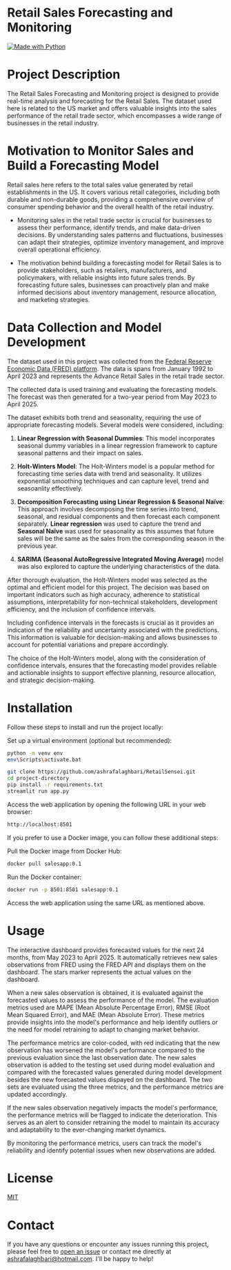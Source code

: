 # Retail Sales Forecasting and Monitoring
[![Made with Python](https://img.shields.io/badge/Made%20with-Python%203.10.7-blue.svg)](https://www.python.org/)

# Project Description
The  Retail Sales Forecasting and Monitoring project is designed to provide real-time analysis and forecasting for the Retail Sales. The dataset used here is related to the US market and offers valuable insights into the sales performance of the retail trade sector, which encompasses a wide range of businesses in the retail industry.

# Motivation to Monitor Sales and Build a Forecasting Model
 Retail sales here refers to the total sales value generated by retail establishments in the US. It covers various retail categories, including both durable and non-durable goods, providing a comprehensive overview of consumer spending behavior and the overall health of the retail industry.
* Monitoring sales in the retail trade sector is crucial for businesses to assess their performance, identify trends, and make data-driven decisions. By understanding sales patterns and fluctuations, businesses can adapt their strategies, optimize inventory management, and improve overall operational efficiency.

* The motivation behind building a forecasting model for Retail Sales is to provide stakeholders, such as retailers, manufacturers, and policymakers, with reliable insights into future sales trends. By forecasting future sales, businesses can proactively plan and make informed decisions about inventory management, resource allocation, and marketing strategies. 


# Data Collection and Model Development

The dataset used in this project was collected from the [Federal Reserve Economic Data (FRED) platform](https://fred.stlouisfed.org/series/RSXFSN). The data is spans from January 1992 to April 2023 and represents the Advance Retail Sales in the retail trade sector. 

The collected data is used training and evaluating the forecasting models. The forecast was then generated for a two-year period from May 2023 to April 2025. 

The dataset exhibits both trend and seasonality, requiring the use of appropriate forecasting models. Several models were considered, including:

1. **Linear Regression with Seasonal Dummies**: This model incorporates seasonal dummy variables in a linear regression framework to capture seasonal patterns and their impact on sales.

2. **Holt-Winters Model**: The Holt-Winters model is a popular method for forecasting time series data with trend and seasonality. It utilizes exponential smoothing techniques  and can capture level, trend and seasoanlity effectively.

3. **Decomposition Forecasting using Linear Regression & Seasonal Naïve**: This approach involves decomposing the time series into trend, seasonal, and residual components and then forecast each component separately. **Linear regression** was used to capture the trend and **Seasonal Naïve** was used for seasonality as this assumes that future sales will be the same as the sales from the corresponding season in the previous year. 

4. **SARIMA (Seasonal AutoRegressive Integrated Moving Average)** model was also explored to capture the underlying characteristics of the data. 

After thorough evaluation, the Holt-Winters model was selected as the optimal and efficient model for this project. The decision was based on important indicators such as high accuracy, adherence to statistical assumptions, interpretability for non-technical stakeholders, development efficiency, and the inclusion of confidence intervals.

Including confidence intervals in the forecasts is crucial as it provides an indication of the reliability and uncertainty associated with the predictions. This information is valuable for decision-making and allows businesses to account for potential variations and prepare accordingly.

The choice of the Holt-Winters model, along with the consideration of confidence intervals, ensures that the forecasting model provides reliable and actionable insights to support effective planning, resource allocation, and strategic decision-making.


# Installation

Follow these steps to install and run the project locally:

Set up a virtual environment (optional but recommended):

```bash
python -m venv env
env\Scripts\activate.bat
```

```bash
git clone https://github.com/ashrafalaghbari/RetailSensei.git
cd project-directory
pip install -r requirements.txt
streamlit run app.py
```

Access the web application by opening the following URL in your web browser:

```bash
http://localhost:8501
```

If you prefer to use a Docker image, you can follow these additional steps:

Pull the Docker image from Docker Hub:
```bash
docker pull salesapp:0.1
```
Run the Docker container:
```bash
docker run -p 8501:8501 salesapp:0.1
```
Access the web application using the same URL as mentioned above.

# Usage

The interactive dashboard provides forecasted values for the next 24 months, from May 2023 to April 2025. It automatically retrieves new sales observations from FRED using the FRED API and displays them on the dashboard. The stars marker represents the actual values on the dashboard.

When a new sales observation is obtained, it is evaluated against the forecasted values to assess the performance of the model. The evaluation metrics used are MAPE (Mean Absolute Percentage Error), RMSE (Root Mean Squared Error), and MAE (Mean Absolute Error). These metrics provide insights into the model's performance and help identify outliers or the need for model retraining to adapt to changing market behavior.

The performance metrics are color-coded, with red indicating that the new observation has worsened the model's performance compared to the previous evaluation since the last observation date. The new sales observation is added to the testing set used during model evaluation and compared with the forecasted values generated during model development besides the new forecasted values dispayed on the dashboard. The two sets are evaluated using the three metrics, and the performance metrics are updated accordingly.

If the new sales observation negatively impacts the model's performance, the performance metrics will be flagged to indicate the deterioration. This serves as an alert to consider retraining the model to maintain its accuracy and adaptability to the ever-changing market dynamics.

By monitoring the performance metrics, users can track the model's reliability and identify potential issues when new observations are added.



# License

[MIT](https://github.com/ashrafalaghbari/RetailSensei/blob/main/LICENSE)


# Contact

If you have any questions or encounter any issues running this project, please feel free to [open an issue](https://github.com/ashrafalaghbari/RetailSensei/issues) or contact me directly at [ashrafalaghbari@hotmail.com](mailto:ashrafalaghbari@hotmail.com). I'll be happy to help!